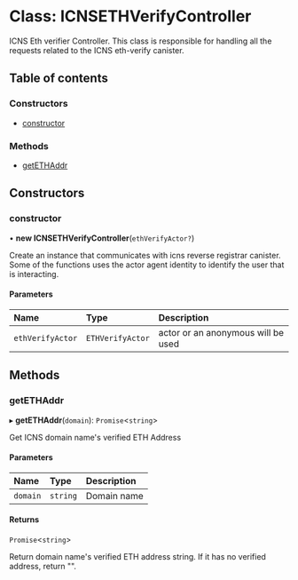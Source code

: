# Class: ICNSETHVerifyController

ICNS Eth verifier Controller.
This class is responsible for handling all the requests related to the ICNS eth-verify canister.

## Table of contents

### Constructors

- [constructor](ICNSETHVerifyController.md#constructor)

### Methods

- [getETHAddr](ICNSETHVerifyController.md#getethaddr)

## Constructors

### constructor

• **new ICNSETHVerifyController**(`ethVerifyActor?`)

Create an instance that communicates with icns reverse registrar canister.
Some of the functions uses the actor agent identity to identify the user that is interacting.

#### Parameters

| Name | Type | Description |
| :------ | :------ | :------ |
| `ethVerifyActor` | `ETHVerifyActor` | actor or an anonymous will be used |

## Methods

### getETHAddr

▸ **getETHAddr**(`domain`): `Promise`<`string`\>

Get ICNS domain name's verified ETH Address

#### Parameters

| Name | Type | Description |
| :------ | :------ | :------ |
| `domain` | `string` | Domain name |

#### Returns

`Promise`<`string`\>

Return domain name's verified ETH address string. If it has no verified address, return "".
